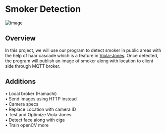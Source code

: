 # Smoker Detection
![image](https://user-images.githubusercontent.com/87508144/133630669-221b01ff-2ae5-4846-8b42-493c7ef1291a.png)

## Overview
In this project, we will use our program to detect smoker in public areas with the help of haar cascade which is a feature in [Viola–Jones](https://en.wikipedia.org/wiki/Viola%E2%80%93Jones_object_detection_framework). Once detected, the program will publish an image of smoker along with location to client side through MQTT broker.

## Additions
• Local broker (Hamachi)  <br/>
• Send images using HTTP instead <br/>
• Camera specs  <br/>
• Replace Location with camera ID  <br/>
• Test and Optimize Viola-Jones <br/>
• Detect face along with ciga <br/>
• Train openCV more <br/>

